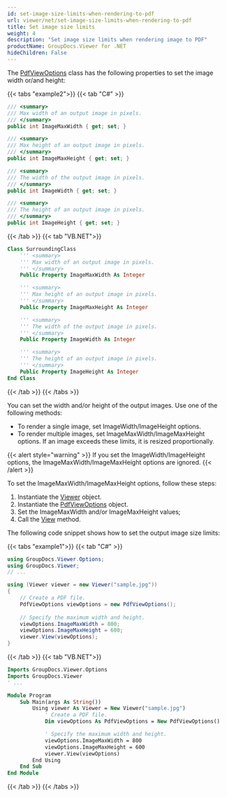 ```yaml
---
id: set-image-size-limits-when-rendering-to-pdf
url: viewer/net/set-image-size-limits-when-rendering-to-pdf
title: Set image size limits
weight: 4
description: "Set image size limits when rendering image to PDF"
productName: GroupDocs.Viewer for .NET
hideChildren: False
---
```

The [PdfViewOptions](https://reference.groupdocs.com/net/viewer/groupdocs.viewer.options/pdfviewoptions) class has the following properties to set the image width or/and height:

{{< tabs "example2">}}
{{< tab "C#" >}}
```csharp
/// <summary>
/// Max width of an output image in pixels.
/// </summary>
public int ImageMaxWidth { get; set; }

/// <summary>
/// Max height of an output image in pixels.
/// </summary>
public int ImageMaxHeight { get; set; }

/// <summary>
/// The width of the output image in pixels.
/// </summary>
public int ImageWidth { get; set; }

/// <summary>
/// The height of an output image in pixels.
/// </summary>
public int ImageHeight { get; set; }
```
{{< /tab >}}
{{< tab "VB.NET">}}
```vb
Class SurroundingClass
    ''' <summary>
    ''' Max width of an output image in pixels.
    ''' </summary>
    Public Property ImageMaxWidth As Integer

    ''' <summary>
    ''' Max height of an output image in pixels.
    ''' </summary>
    Public Property ImageMaxHeight As Integer

    ''' <summary>
    ''' The width of the output image in pixels.
    ''' </summary>
    Public Property ImageWidth As Integer

    ''' <summary>
    ''' The height of an output image in pixels.
    ''' </summary>
    Public Property ImageHeight As Integer
End Class
```
{{< /tab >}}
{{< /tabs >}}

You can set the width and/or height of the output images. Use one of the following methods: 

* To render a single image, set ImageWidth/ImageHeight options.
* To render multiple images, set ImageMaxWidth/ImageMaxHeight options. If an image exceeds these limits, it is resized proportionally.

{{< alert style="warning" >}}
If you set the ImageWidth/ImageHeight options, the ImageMaxWidth/ImageMaxHeight options are ignored.
{{< /alert >}}

To set the ImageMaxWidth/ImageMaxHeight options, follow these steps:

1. Instantiate the [Viewer](https://reference.groupdocs.com/net/viewer/groupdocs.viewer/viewer) object.
2. Instantiate the [PdfViewOptions](https://reference.groupdocs.com/net/viewer/groupdocs.viewer.options/pdfviewoptions) object.
3. Set the ImageMaxWidth and/or ImageMaxHeight values;
4. Call the [View](https://reference.groupdocs.com/net/viewer/groupdocs.viewer/viewer/methods/view) method.

The following code snippet shows how to set the output image size limits:

{{< tabs "example1">}}
{{< tab "C#" >}}
```csharp
using GroupDocs.Viewer.Options;
using GroupDocs.Viewer;
// ...

using (Viewer viewer = new Viewer("sample.jpg"))
{
    // Create a PDF file.
    PdfViewOptions viewOptions = new PdfViewOptions();
    
    // Specify the maximum width and height.
    viewOptions.ImageMaxWidth = 800;
    viewOptions.ImageMaxHeight = 600;
    viewer.View(viewOptions);
}
```
{{< /tab >}}
{{< tab "VB.NET">}}
```vb
Imports GroupDocs.Viewer.Options
Imports GroupDocs.Viewer
' ...

Module Program
    Sub Main(args As String())
        Using viewer As Viewer = New Viewer("sample.jpg")
            ' Create a PDF file.
            Dim viewOptions As PdfViewOptions = New PdfViewOptions()

            ' Specify the maximum width and height.
            viewOptions.ImageMaxWidth = 800
            viewOptions.ImageMaxHeight = 600
            viewer.View(viewOptions)
        End Using
    End Sub
End Module
```
{{< /tab >}}
{{< /tabs >}}